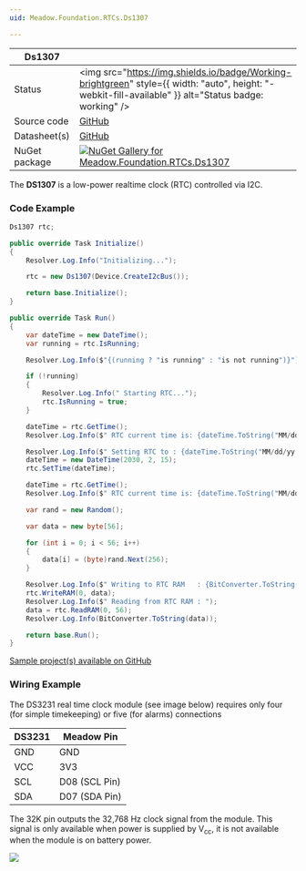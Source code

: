 ```yaml
---
uid: Meadow.Foundation.RTCs.Ds1307

---
```


| Ds1307 | |
|--------|--------|
| Status | <img src="https://img.shields.io/badge/Working-brightgreen" style={{ width: "auto", height: "-webkit-fill-available" }} alt="Status badge: working" /> |
| Source code | [GitHub](https://github.com/WildernessLabs/Meadow.Foundation/tree/main/Source/Meadow.Foundation.Peripherals/RTCs.Ds1307) |
| Datasheet(s) | [GitHub](https://github.com/WildernessLabs/Meadow.Foundation/tree/main/Source/Meadow.Foundation.Peripherals/RTCs.Ds1307/Datasheet) |
| NuGet package | <a href="https://www.nuget.org/packages/Meadow.Foundation.RTCs.Ds1307/" target="_blank"><img src="https://img.shields.io/nuget/v/Meadow.Foundation.RTCs.Ds1307.svg?label=Meadow.Foundation.RTCs.Ds1307" alt="NuGet Gallery for Meadow.Foundation.RTCs.Ds1307" /></a> |

The **DS1307** is a low-power realtime clock (RTC) controlled via I2C.

### Code Example

```csharp
Ds1307 rtc;

public override Task Initialize()
{
    Resolver.Log.Info("Initializing...");

    rtc = new Ds1307(Device.CreateI2cBus());

    return base.Initialize();
}

public override Task Run()
{
    var dateTime = new DateTime();
    var running = rtc.IsRunning;

    Resolver.Log.Info($"{(running ? "is running" : "is not running")}");

    if (!running)
    {
        Resolver.Log.Info(" Starting RTC...");
        rtc.IsRunning = true;
    }

    dateTime = rtc.GetTime();
    Resolver.Log.Info($" RTC current time is: {dateTime.ToString("MM/dd/yy HH:mm:ss")}");

    Resolver.Log.Info($" Setting RTC to : {dateTime.ToString("MM/dd/yy HH:mm:ss")}");
    dateTime = new DateTime(2030, 2, 15);
    rtc.SetTime(dateTime);

    dateTime = rtc.GetTime();
    Resolver.Log.Info($" RTC current time is: {dateTime.ToString("MM/dd/yy HH:mm:ss")}");

    var rand = new Random();

    var data = new byte[56];

    for (int i = 0; i < 56; i++)
    {
        data[i] = (byte)rand.Next(256);
    }

    Resolver.Log.Info($" Writing to RTC RAM   : {BitConverter.ToString(data)}");
    rtc.WriteRAM(0, data);
    Resolver.Log.Info($" Reading from RTC RAM : ");
    data = rtc.ReadRAM(0, 56);
    Resolver.Log.Info(BitConverter.ToString(data));

    return base.Run();
}

```

[Sample project(s) available on GitHub](https://github.com/WildernessLabs/Meadow.Foundation/tree/main/Source/Meadow.Foundation.Peripherals/RTCs.Ds1307/Samples/Ds1307_Sample)

### Wiring Example

The DS3231 real time clock module (see image below) requires only four (for simple timekeeping) or five (for alarms) connections

| DS3231 | Meadow Pin    |
|---------|---------------|
| GND     | GND           |
| VCC     | 3V3           |
| SCL     | D08 (SCL Pin) |
| SDA     | D07 (SDA Pin) |

The 32K pin outputs the 32,768 Hz clock signal from the module.  This signal is only available when power is supplied by V<sub>cc</sub>, it is not available when the module is on battery power.

<img src="../../API_Assets/Meadow.Foundation.RTCs.DS1307/DS1307_Fritzing.png" />





